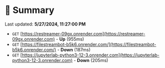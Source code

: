 # 📖 Summary
Last updated: **5/27/2024, 11:27:00 PM**

- `GET` [https://restreamer-09gx.onrender.com](https://restreamer-09gx.onrender.com) - **Up** (955ms)
- `GET` [https://filestreambot-b5k6.onrender.com/](https://filestreambot-b5k6.onrender.com/) - **Down** (187ms)
- `GET` [https://jupyterlab-python3-12-3.onrender.com](https://jupyterlab-python3-12-3.onrender.com) - **Down** (205ms)
